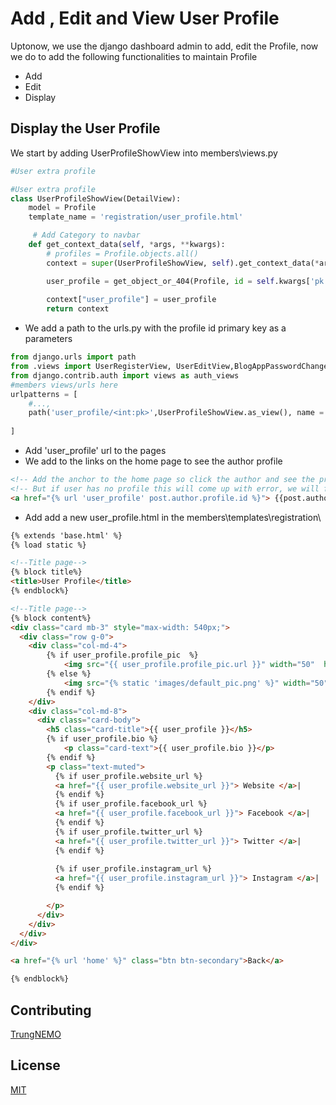 # Add , Edit and View User Profile

Uptonow, we use the django dashboard admin to add, edit the Profile, now we do to add the following functionalities to maintain Profile
- Add
- Edit
- Display

## Display the User Profile
We start by adding UserProfileShowView into members\views.py
```python
#User extra profile

#User extra profile
class UserProfileShowView(DetailView):
    model = Profile
    template_name = 'registration/user_profile.html'

     # Add Category to navbar
    def get_context_data(self, *args, **kwargs):
        # profiles = Profile.objects.all()
        context = super(UserProfileShowView, self).get_context_data(*args, **kwargs)

        user_profile = get_object_or_404(Profile, id = self.kwargs['pk'])
        
        context["user_profile"] = user_profile
        return context

```
- We add a path to the urls.py with the profile id primary key as a parameters
```python
from django.urls import path 
from .views import UserRegisterView, UserEditView,BlogAppPasswordChangeView, PasswordChangedSuccessView, UserProfileShowView
from django.contrib.auth import views as auth_views
#members views/urls here
urlpatterns = [
    #...,
    path('user_profile/<int:pk>',UserProfileShowView.as_view(), name = 'user_profile'),
    
]
```
- Add 'user_profile' url to the pages
- We add to the links on the home page to see the author profile
```html
<!-- Add the anchor to the home page so click the author and see the profile -->
<!-- But if user has no profile this will come up with error, we will fix it later-->
<a href="{% url 'user_profile' post.author.profile.id %}"> {{post.author.first_name }} {{ post.author.last_name }} </a> 

``` 
- Add add a new user_profile.html in the members\templates\registration\
```html
{% extends 'base.html' %}
{% load static %}

<!--Title page-->
{% block title%}
<title>User Profile</title>
{% endblock%}

<!--Title page-->
{% block content%}
<div class="card mb-3" style="max-width: 540px;">
  <div class="row g-0">
    <div class="col-md-4">
        {% if user_profile.profile_pic  %}
            <img src="{{ user_profile.profile_pic.url }}" width="50"  height="50" class="rounded-circle" />
        {% else %} 
            <img src="{% static 'images/default_pic.png' %}" width="50"  height="50" class="rounded-circle" />
        {% endif %} 
    </div>
    <div class="col-md-8">
      <div class="card-body">
        <h5 class="card-title">{{ user_profile }}</h5>
        {% if user_profile.bio %}
            <p class="card-text">{{ user_profile.bio }}</p>
        {% endif %} 
        <p class="text-muted">
          {% if user_profile.website_url %}
          <a href="{{ user_profile.website_url }}"> Website </a>| 
          {% endif %} 
          {% if user_profile.facebook_url %}
          <a href="{{ user_profile.facebook_url }}"> Facebook </a>| 
          {% endif %} 
          {% if user_profile.twitter_url %}
          <a href="{{ user_profile.twitter_url }}"> Twitter </a>| 
          {% endif %} 
          
          {% if user_profile.instagram_url %}
          <a href="{{ user_profile.instagram_url }}"> Instagram </a>| 
          {% endif %}

        </p>
      </div>
    </div>
  </div>
</div>

<a href="{% url 'home' %}" class="btn btn-secondary">Back</a>

{% endblock%}

```

## Contributing
[TrungNEMO](https://www.facebook.com/TrungNEMO)

## License
[MIT](https://choosealicense.com/licenses/mit/)
